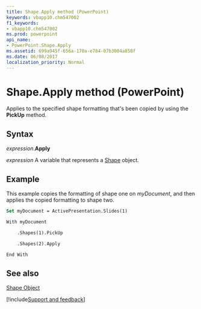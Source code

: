 ```yaml
---
title: Shape.Apply method (PowerPoint)
keywords: vbapp10.chm547002
f1_keywords:
- vbapp10.chm547002
ms.prod: powerpoint
api_name:
- PowerPoint.Shape.Apply
ms.assetid: 699a945f-656a-170a-e784-07b3004a858f
ms.date: 06/08/2017
localization_priority: Normal
---
```



# Shape.Apply method (PowerPoint)

Applies to the specified shape formatting that's been copied by using the  **PickUp** method.


## Syntax

_expression_.**Apply**

 _expression_ A variable that represents a [Shape](./PowerPoint.Shape.md) object.


## Example

This example copies the formatting of shape one on  _myDocument_, and then applies the copied formatting to shape two.


```vb
Set myDocument = ActivePresentation.Slides(1)

With myDocument

    .Shapes(1).PickUp

    .Shapes(2).Apply

End With
```


## See also


[Shape Object](PowerPoint.Shape.md)

[!include[Support and feedback](~/includes/feedback-boilerplate.md)]